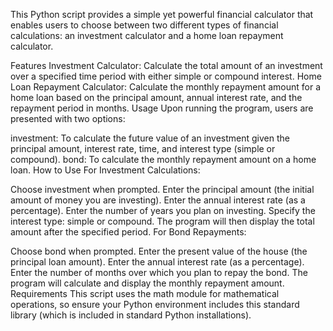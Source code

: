 This Python script provides a simple yet powerful financial calculator that enables users to choose between two different types of financial calculations: an investment calculator and a home loan repayment calculator.

Features
Investment Calculator: Calculate the total amount of an investment over a specified time period with either simple or compound interest.
Home Loan Repayment Calculator: Calculate the monthly repayment amount for a home loan based on the principal amount, annual interest rate, and the repayment period in months.
Usage
Upon running the program, users are presented with two options:

investment: To calculate the future value of an investment given the principal amount, interest rate, time, and interest type (simple or compound).
bond: To calculate the monthly repayment amount on a home loan.
How to Use
For Investment Calculations:

Choose investment when prompted.
Enter the principal amount (the initial amount of money you are investing).
Enter the annual interest rate (as a percentage).
Enter the number of years you plan on investing.
Specify the interest type: simple or compound.
The program will then display the total amount after the specified period.
For Bond Repayments:

Choose bond when prompted.
Enter the present value of the house (the principal loan amount).
Enter the annual interest rate (as a percentage).
Enter the number of months over which you plan to repay the bond.
The program will calculate and display the monthly repayment amount.
Requirements
This script uses the math module for mathematical operations, so ensure your Python environment includes this standard library (which is included in standard Python installations).
